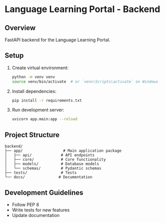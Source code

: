 # Language Learning Portal - Backend

## Overview
FastAPI backend for the Language Learning Portal.

## Setup
1. Create virtual environment:
   ```bash
   python -m venv venv
   source venv/bin/activate  # or `venv\Scripts\activate` on Windows
   ```

2. Install dependencies:
   ```bash
   pip install -r requirements.txt
   ```

3. Run development server:
   ```bash
   uvicorn app.main:app --reload
   ```

## Project Structure
```
backend/
├── app/                  # Main application package
│   ├── api/             # API endpoints
│   ├── core/            # Core functionality
│   ├── models/          # Database models
│   └── schemas/         # Pydantic schemas
├── tests/               # Tests
└── docs/               # Documentation
```

## Development Guidelines
- Follow PEP 8
- Write tests for new features
- Update documentation

